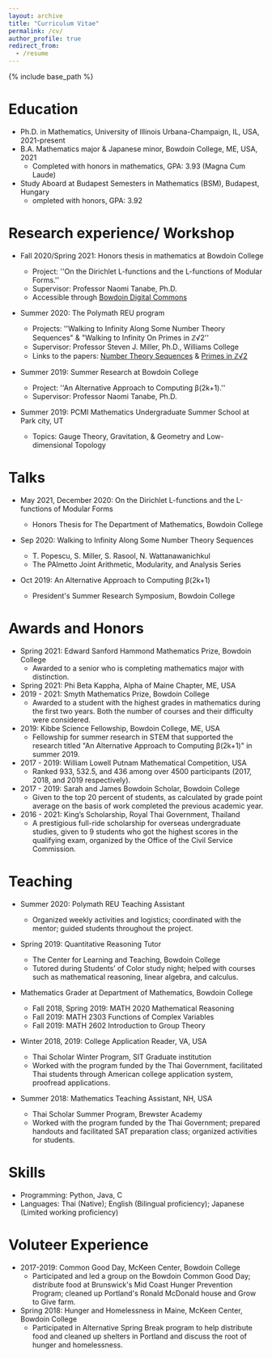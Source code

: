 ```yaml
---
layout: archive
title: "Curriculum Vitae"
permalink: /cv/
author_profile: true
redirect_from:
  - /resume
---
```


{% include base_path %}

Education
======
* Ph.D. in Mathematics, University of Illinois Urbana-Champaign, IL, USA, 2021-present
* B.A. Mathematics major & Japanese minor, Bowdoin College, ME, USA, 2021
  * Completed with honors in mathematics, GPA: 3.93 (Magna Cum Laude)
* Study Aboard at Budapest Semesters in Mathematics (BSM), Budapest, Hungary
  * ompleted with honors,  GPA: 3.92


Research experience/ Workshop 
======

* Fall 2020/Spring 2021: Honors thesis in mathematics at Bowdoin College
  * Project: ''On the Dirichlet L-functions and the L-functions of Modular Forms.''
  * Supervisor: Professor Naomi Tanabe, Ph.D. 
  * Accessible through [Bowdoin Digital Commons](https://digitalcommons.bowdoin.edu/honorsprojects/266/)

* Summer 2020: The Polymath REU program
  * Projects: ''Walking to Infinity Along Some Number Theory Sequences" & "Walking to Infinity On Primes in &#8484;&radic;2''
  * Supervisor: Professor Steven J.  Miller, Ph.D., Williams College
  * Links to the papers: [Number Theory Sequences](https://arxiv.org/abs/2010.14932) & [Primes in &#8484;&radic;2](https://arxiv.org/abs/2011.07386)

* Summer 2019: Summer Research at Bowdoin College
  * Project: ''An Alternative Approach to Computing &beta;(2k+1).''
  * Supervisor: Professor Naomi Tanabe, Ph.D. 

* Summer 2019: PCMI Mathematics Undergraduate Summer School at Park city, UT 
  * Topics: Gauge Theory, Gravitation, & Geometry and Low-dimensional Topology

<!--- Publications
======
  <ul>{% for post in site.publications %}
    {% include archive-single-cv.html %}
  {% endfor %}</ul> -->
  
Talks
======

* May 2021, December 2020: On the Dirichlet L-functions and the L-functions of Modular Forms
  * Honors Thesis for The Department of Mathematics, Bowdoin College

* Sep 2020: Walking to Infinity Along Some Number Theory Sequences
  * T. Popescu, S. Miller, S. Rasool, N. Wattanawanichkul
  * The PAlmetto Joint Arithmetic, Modularity, and Analysis Series
  
* Oct 2019: An Alternative Approach to Computing &beta;(2k+1) 
  * President's Summer Research Symposium, Bowdoin College

Awards and Honors 
====== 

* Spring 2021: Edward Sanford Hammond Mathematics Prize, Bowdoin College
  * Awarded to a senior who is completing mathematics major with distinction.
* Spring 2021: Phi Beta Kappha, Alpha of Maine Chapter, ME, USA
* 2019 - 2021: Smyth Mathematics Prize, Bowdoin College 
  * Awarded to a student with the highest grades in mathematics during the first two years. Both the number of courses and their difficulty were considered.
* 2019: Kibbe Science Fellowship, Bowdoin College, ME, USA
  * Fellowship for summer research in STEM that supported the research titled "An Alternative Approach to Computing  &beta;(2k+1)" in summer 2019.
* 2017 - 2019: William Lowell Putnam Mathematical Competition, USA
  * Ranked 933, 532.5, and 436 among over 4500 participants (2017, 2018, and 2019 respectively).
* 2017 - 2019: Sarah and James Bowdoin Scholar, Bowdoin College 
  * Given to the top 20 percent of students, as calculated by grade point average on the basis of work completed the previous academic year.
* 2016 - 2021: King’s Scholarship, Royal Thai Government, Thailand
  * A prestigious full-ride scholarship for overseas undergraduate studies, given to 9 students who got the highest scores in the qualifying exam, organized by the Office of the Civil Service Commission.

  
Teaching
======
  
* Summer 2020: Polymath REU Teaching Assistant
  * Organized weekly activities and logistics; coordinated with the mentor; guided students throughout the project.
  
* Spring 2019: Quantitative Reasoning Tutor
  * The Center for Learning and Teaching, Bowdoin College
  * Tutored during Students’ of Color study night; helped with courses such as mathematical reasoning, linear algebra, and calculus.
  
* Mathematics Grader at Department of Mathematics, Bowdoin College
  * Fall 2018, Spring 2019: MATH 2020 Mathematical Reasoning
  * Fall 2019: MATH 2303 Functions of Complex Variables
  * Fall 2019: MATH 2602 Introduction to Group Theory

* Winter 2018, 2019: College Application Reader, VA, USA
  * Thai Scholar Winter Program, SIT Graduate institution
  * Worked with the program funded by the Thai Government, facilitated Thai students through American college application system, proofread applications.

* Summer 2018: Mathematics Teaching Assistant, NH, USA
  * Thai Scholar Summer Program, Brewster Academy
  * Worked with the program funded by the Thai Government; prepared handouts and facilitated SAT preparation class; organized activities for students.


 
Skills
======
* Programming: Python, Java, C
* Languages: Thai (Native); English (Bilingual proficiency); Japanese (Limited working proficiency)
  
  
Voluteer Experience
======
* 2017-2019: Common Good Day, McKeen Center, Bowdoin College
  * Participated and led a group on the Bowdoin Common Good Day; distribute food at Brunswick's Mid Coast Hunger Prevention Program; cleaned up Portland's Ronald McDonald house and Grow to Give farm.
* Spring 2018: Hunger and Homelessness in Maine, McKeen Center, Bowdoin College
  * Participated in Alternative Spring Break program to help distribute food and cleaned up shelters in Portland and discuss the root of hunger and homelessness.

